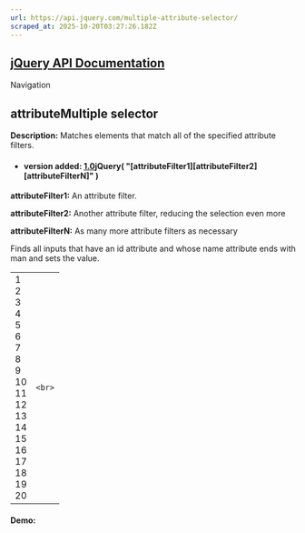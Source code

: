 ```yaml
---
url: https://api.jquery.com/multiple-attribute-selector/
scraped_at: 2025-10-20T03:27:26.182Z
---
```


## [jQuery API Documentation](https://jquery.com/ "jQuery API Documentation")

Navigation

## attributeMultiple selector

**Description:** Matches elements that match all of the specified attribute filters.

- #### version added: [1.0](https://api.jquery.com/category/version/1.0/)jQuery( "\[attributeFilter1\]\[attributeFilter2\]\[attributeFilterN\]" )


**attributeFilter1:** An attribute filter.

**attributeFilter2:** Another attribute filter, reducing the selection even more

**attributeFilterN:** As many more attribute filters as necessary


Finds all inputs that have an id attribute and whose name attribute ends with man and sets the value.

|     |     |
| --- | --- |
| 1<br>2<br>3<br>4<br>5<br>6<br>7<br>8<br>9<br>10<br>11<br>12<br>13<br>14<br>15<br>16<br>17<br>18<br>19<br>20 | ```<br>``` |

#### Demo: